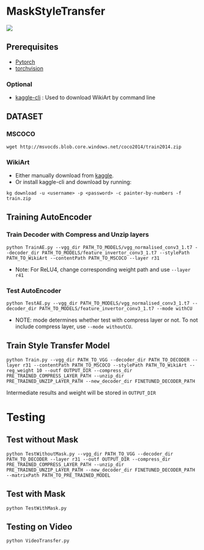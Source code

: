 # MaskStyleTransfer

![](teaser.gif)

## Prerequisites
- [Pytorch](http://pytorch.org/)
- [torchvision](https://github.com/pytorch/vision)
### Optional
- [kaggle-cli](https://github.com/floydwch/kaggle-cli) : Used to download WikiArt by command line

## DATASET
### MSCOCO
```
wget http://msvocds.blob.core.windows.net/coco2014/train2014.zip
```
### WikiArt
- Either manually download from [kaggle](https://www.kaggle.com/c/painter-by-numbers).
- Or install kaggle-cli and download by running:
```
kg download -u <username> -p <password> -c painter-by-numbers -f train.zip
```

## Training AutoEncoder

### Train Decoder with Compress and Unzip layers

```
python TrainAE.py --vgg_dir PATH_TO_MODELS/vgg_normalised_conv3_1.t7 --decoder_dir PATH_TO_MODELS/feature_invertor_conv3_1.t7 --stylePath PATH_TO_WikiArt --contentPath PATH_TO_MSCOCO --layer r31
```
- Note: For ReLU4, change corresponding weight path and use `--layer r41`

### Test AutoEncoder

```
python TestAE.py --vgg_dir PATH_TO_MODELS/vgg_normalised_conv3_1.t7 --decoder_dir PATH_TO_MODELS/feature_invertor_conv3_1.t7 --mode withCU
```
- NOTE: mode determines whether test with compress layer or not. To not include compress layer, use `--mode withoutCU`.

## Train Style Transfer Model

```
python Train.py --vgg_dir PATH_TO_VGG --decoder_dir PATH_TO_DECODER --layer r31 --contentPath PATH_TO_MSCOCO --stylePath PATH_TO_WikiArt --reg_weight 10 --outf OUTPUT_DIR --compress_dir PRE_TRAINED_COMPRESS_LAYER_PATH --unzip_dir PRE_TRAINED_UNZIP_LAYER_PATH --new_decoder_dir FINETUNED_DECODER_PATH
```
Intermediate results and weight will be stored in `OUTPUT_DIR`

# Testing

## Test without Mask
```
python TestWithoutMask.py --vgg_dir PATH_TO_VGG --decoder_dir PATH_TO_DECODER --layer r31 --outf OUTPUT_DIR --compress_dir PRE_TRAINED_COMPRESS_LAYER_PATH --unzip_dir PRE_TRAINED_UNZIP_LAYER_PATH --new_decoder_dir FINETUNED_DECODER_PATH --matrixPath PATH_TO_PRE_TRAINED_MODEL
```

## Test with Mask
```
python TestWithMask.py
```

## Testing on Video
```
python VideoTransfer.py
```
